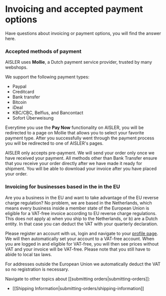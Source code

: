 <!-- --- title: Retrieving an Invoice from AISLER -->
# Invoicing and accepted payment options
Have questions about invoicing or payment options, you will find the answer here.

### Accepted methods of payment ###
AISLER uses **Mollie**, a Dutch payment service provider, trusted by many webshops.

We support the following payment types:

- Paypal
- Creditcard
- Bank transfer
- Bitcoin
- iDeal 
- KBC/CBC, Belfius, and Bancontact
- Sofort Überweisung

Everytime you use the **Pay Now** functionality on AISLER, you will be redirected to a page on Mollie that allows you to select your favorite payment type. After you successfully went through the payment process you will be redirected to one of AISLER's pages.

AISLER only accepts pre-payment. We will send your order only once we have received your payment. All methods other than Bank Transfer ensure that you receive your order directly after we have made it ready for shipment. You will be able to download your invoice after you have placed your order.  
 

### Invoicing for businesses based in the in the EU ###
Are you a business in the EU and want to take advantage of the EU reverse charge regulation? No problem, we are based in the Netherlands, which means every business inside a member state of the European Union is eligible for a VAT-free invoice according to EU reverse charge regulations. This does not apply a) when you ship to the Netherlands, or b) are a Dutch entity. In that case you can deduct the VAT with your quarterly declaration. 

Please register an account with us, login and navigate to your [profile page](https://go.aisler.net/account/profile). We will then automatically set your account to a VAT-free account. When you are logged in and eligible for VAT-free, you will then see prices without VAT and your invoice will be VAT-free. Please note that you still have to abide to local tax laws. 

For addresses outside the European Union we automatically deduct the VAT so no registration is necessary.

Navigate to other topics about [[submitting orders|submitting-orders]]:

- [[Shipping Information|submitting-orders/shipping-information]]

